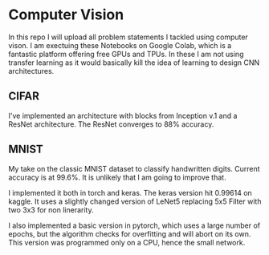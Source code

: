 # Computer Vision

In this repo I will upload all problem statements I tackled using computer vison. 
I am exectuing these Notebooks on Google Colab, which is a fantastic platform
offering free GPUs and TPUs.
In these I am not using transfer learning as it would basically kill the idea
of learning to design CNN architectures.

## CIFAR

I've implemented an architecture with blocks from Inception v.1 and a ResNet
architecture. The ResNet converges to 88% accuracy.

## MNIST

My take on the classic MNIST dataset to classify handwritten digits.
Current accuracy is at 99.6%. It is unlikely that I am going to improve that.

I implemented it both in torch and keras.
The keras version hit 0.99614 on kaggle. It uses a slightly changed version of
LeNet5 replacing 5x5 Filter with two 3x3 for non linerarity.

I also implemented a basic version in pytorch, which uses a large number of epochs, 
but the algorithm checks for overfitting and will abort on its own. This version
was programmed only on a CPU, hence the small network.

